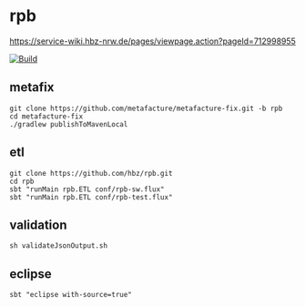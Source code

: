 # rpb

https://service-wiki.hbz-nrw.de/pages/viewpage.action?pageId=712998955

[![Build](https://github.com/hbz/rpb/workflows/Build/badge.svg)](https://github.com/hbz/rpb/actions?query=workflow%3ABuild)

## metafix

```
git clone https://github.com/metafacture/metafacture-fix.git -b rpb
cd metafacture-fix
./gradlew publishToMavenLocal
```

## etl

```
git clone https://github.com/hbz/rpb.git
cd rpb
sbt "runMain rpb.ETL conf/rpb-sw.flux"
sbt "runMain rpb.ETL conf/rpb-test.flux"
```

## validation

```
sh validateJsonOutput.sh
```

## eclipse

```
sbt "eclipse with-source=true"
```
